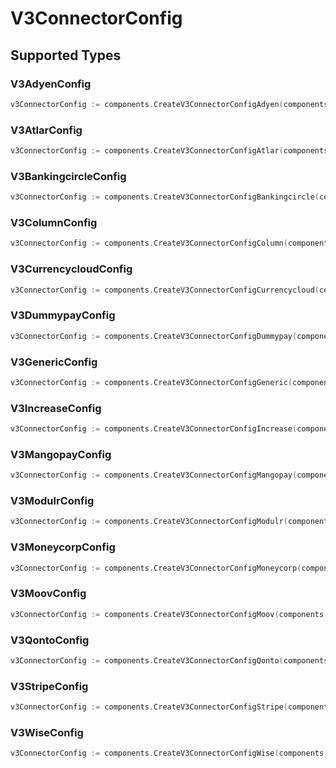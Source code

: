 # V3ConnectorConfig


## Supported Types

### V3AdyenConfig

```go
v3ConnectorConfig := components.CreateV3ConnectorConfigAdyen(components.V3AdyenConfig{/* values here */})
```

### V3AtlarConfig

```go
v3ConnectorConfig := components.CreateV3ConnectorConfigAtlar(components.V3AtlarConfig{/* values here */})
```

### V3BankingcircleConfig

```go
v3ConnectorConfig := components.CreateV3ConnectorConfigBankingcircle(components.V3BankingcircleConfig{/* values here */})
```

### V3ColumnConfig

```go
v3ConnectorConfig := components.CreateV3ConnectorConfigColumn(components.V3ColumnConfig{/* values here */})
```

### V3CurrencycloudConfig

```go
v3ConnectorConfig := components.CreateV3ConnectorConfigCurrencycloud(components.V3CurrencycloudConfig{/* values here */})
```

### V3DummypayConfig

```go
v3ConnectorConfig := components.CreateV3ConnectorConfigDummypay(components.V3DummypayConfig{/* values here */})
```

### V3GenericConfig

```go
v3ConnectorConfig := components.CreateV3ConnectorConfigGeneric(components.V3GenericConfig{/* values here */})
```

### V3IncreaseConfig

```go
v3ConnectorConfig := components.CreateV3ConnectorConfigIncrease(components.V3IncreaseConfig{/* values here */})
```

### V3MangopayConfig

```go
v3ConnectorConfig := components.CreateV3ConnectorConfigMangopay(components.V3MangopayConfig{/* values here */})
```

### V3ModulrConfig

```go
v3ConnectorConfig := components.CreateV3ConnectorConfigModulr(components.V3ModulrConfig{/* values here */})
```

### V3MoneycorpConfig

```go
v3ConnectorConfig := components.CreateV3ConnectorConfigMoneycorp(components.V3MoneycorpConfig{/* values here */})
```

### V3MoovConfig

```go
v3ConnectorConfig := components.CreateV3ConnectorConfigMoov(components.V3MoovConfig{/* values here */})
```

### V3QontoConfig

```go
v3ConnectorConfig := components.CreateV3ConnectorConfigQonto(components.V3QontoConfig{/* values here */})
```

### V3StripeConfig

```go
v3ConnectorConfig := components.CreateV3ConnectorConfigStripe(components.V3StripeConfig{/* values here */})
```

### V3WiseConfig

```go
v3ConnectorConfig := components.CreateV3ConnectorConfigWise(components.V3WiseConfig{/* values here */})
```

